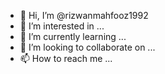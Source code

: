 - 👋 Hi, I’m @rizwanmahfooz1992
- 👀 I’m interested in ...
- 🌱 I’m currently learning ...
- 💞️ I’m looking to collaborate on ...
- 📫 How to reach me ...

<!---
rizwanmahfooz1992/rizwanmahfooz1992 is a ✨ special ✨ repository because its `README.md` (this file) appears on your GitHub profile.
You can click the Preview link to take a look at your changes.
--->
